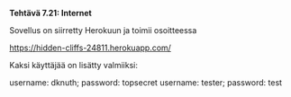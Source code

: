 **Tehtävä 7.21: Internet**

Sovellus on siirretty Herokuun ja toimii osoitteessa

https://hidden-cliffs-24811.herokuapp.com/

Kaksi käyttäjää on lisätty valmiiksi:

username: dknuth; password: topsecret
username: tester; password: test

